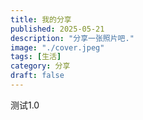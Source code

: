 ```yaml
---
title: 我的分享
published: 2025-05-21
description: "分享一张照片吧."
image: "./cover.jpeg"
tags: [生活]
category: 分享
draft: false
---
```

测试1.0



